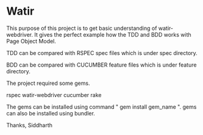 # Watir

This purpose of this project is to get basic understanding of watir-webdriver.
It gives the perfect example how the TDD and BDD works with Page Object Model.

TDD can be compared with RSPEC spec files which is under spec directory.

BDD can be compared with CUCUMBER feature files which is under feature directory.

The project required some gems.

rspec
watir-webdriver
cucumber
rake

The gems can be installed using command " gem install gem_name ".
gems can also be installed using bundler.

Thanks,
Siddharth
